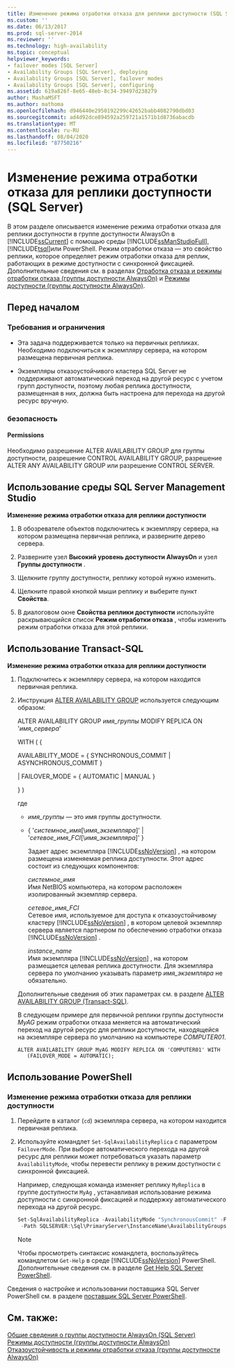 ```yaml
---
title: Изменение режима отработки отказа для реплики доступности (SQL Server) | Документы Майкрософт
ms.custom: ''
ms.date: 06/13/2017
ms.prod: sql-server-2014
ms.reviewer: ''
ms.technology: high-availability
ms.topic: conceptual
helpviewer_keywords:
- failover modes [SQL Server]
- Availability Groups [SQL Server], deploying
- Availability Groups [SQL Server], failover modes
- Availability Groups [SQL Server], configuring
ms.assetid: 619a826f-8e65-48eb-8c34-39497d238279
author: MashaMSFT
ms.author: mathoma
ms.openlocfilehash: d946440e2950192299c42652babb4082790dbd03
ms.sourcegitcommit: ad4d92dce894592a259721a1571b1d8736abacdb
ms.translationtype: MT
ms.contentlocale: ru-RU
ms.lasthandoff: 08/04/2020
ms.locfileid: "87750216"
---
```

# <a name="change-the-failover-mode-of-an-availability-replica-sql-server"></a>Изменение режима отработки отказа для реплики доступности (SQL Server)
  В этом разделе описывается изменение режима отработки отказа для реплики доступности в группе доступности AlwaysOn в [!INCLUDE[ssCurrent](../../../includes/sscurrent-md.md)] с помощью среды [!INCLUDE[ssManStudioFull](../../../includes/ssmanstudiofull-md.md)], [!INCLUDE[tsql](../../../includes/tsql-md.md)]или PowerShell. Режим отработки отказа ― это свойство реплики, которое определяет режим отработки отказа для реплик, работающих в режиме доступности с синхронной фиксацией. Дополнительные сведения см. в разделах [Отработка отказа и режимы отработки отказа (группы доступности AlwaysOn)](failover-and-failover-modes-always-on-availability-groups.md) и [Режимы доступности (группы доступности AlwaysOn)](availability-modes-always-on-availability-groups.md).  
  

  
##  <a name="before-you-begin"></a><a name="BeforeYouBegin"></a> Перед началом  
  
###  <a name="prerequisites-and-restrictions"></a><a name="Prerequisites"></a> Требования и ограничения  
  
-   Эта задача поддерживается только на первичных репликах. Необходимо подключиться к экземпляру сервера, на котором размещена первичная реплика.  
  
-   Экземпляры отказоустойчивого кластера SQL Server не поддерживают автоматический переход на другой ресурс с учетом групп доступности, поэтому любая реплика доступности, размещенная в них, должна быть настроена для перехода на другой ресурс вручную.  
  
###  <a name="security"></a><a name="Security"></a> безопасность  
  
####  <a name="permissions"></a><a name="Permissions"></a> Permissions  
 Необходимо разрешение ALTER AVAILABILITY GROUP для группы доступности, разрешение CONTROL AVAILABILITY GROUP, разрешение ALTER ANY AVAILABILITY GROUP или разрешение CONTROL SERVER.  
  
##  <a name="using-sql-server-management-studio"></a><a name="SSMSProcedure"></a> Использование среды SQL Server Management Studio  
 **Изменение режима отработки отказа для реплики доступности**  
  
1.  В обозревателе объектов подключитесь к экземпляру сервера, на котором размещена первичная реплика, и разверните дерево сервера.  
  
2.  Разверните узел **Высокий уровень доступности AlwaysOn** и узел **Группы доступности** .  
  
3.  Щелкните группу доступности, реплику которой нужно изменить.  
  
4.  Щелкните правой кнопкой мыши реплику и выберите пункт **Свойства**.  
  
5.  В диалоговом окне **Свойства реплики доступности** используйте раскрывающийся список **Режим отработки отказа** , чтобы изменить режим отработки отказа для этой реплики.  
  
##  <a name="using-transact-sql"></a><a name="TsqlProcedure"></a> Использование Transact-SQL  
 **Изменение режима отработки отказа для реплики доступности**  
  
1.  Подключитесь к экземпляру сервера, на котором находится первичная реплика.  
  
2.  Инструкция [ALTER AVAILABILITY GROUP](/sql/t-sql/statements/alter-availability-group-transact-sql) используется следующим образом:  
  
     ALTER AVAILABILITY GROUP *имя_группы* MODIFY REPLICA ON '*имя_сервера*'  
  
     WITH ( {  
  
     AVAILABILITY_MODE = { SYNCHRONOUS_COMMIT | ASYNCHRONOUS_COMMIT }  
  
     | FAILOVER_MODE = { AUTOMATIC | MANUAL }  
  
     }  )  
  
     где  
  
    -   *имя_группы* — это имя группы доступности.  
  
    -   { '*системное_имя*[\\*имя_экземпляра*]' | '*сетевое_имя_FCI*[\\*имя_экземпляра*]' }  
  
         Задает адрес экземпляра [!INCLUDE[ssNoVersion](../../../includes/ssnoversion-md.md)] , на котором размещена изменяемая реплика доступности. Этот адрес состоит из следующих компонентов:  
  
         *системное_имя*  
         Имя NetBIOS компьютера, на котором расположен изолированный экземпляр сервера.  
  
         *сетевое_имя_FCI*  
         Сетевое имя, используемое для доступа к отказоустойчивому кластеру [!INCLUDE[ssNoVersion](../../../includes/ssnoversion-md.md)] , в котором целевой экземпляр сервера является партнером по обеспечению отработки отказа [!INCLUDE[ssNoVersion](../../../includes/ssnoversion-md.md)] .  
  
         *instance_name*  
         Имя экземпляра [!INCLUDE[ssNoVersion](../../../includes/ssnoversion-md.md)] , на котором размещается целевая реплика доступности. Для экземпляра сервера по умолчанию указывать параметр *имя_экземпляра* не обязательно.  
  
     Дополнительные сведения об этих параметрах см. в разделе [ALTER AVAILABILITY GROUP (Transact-SQL)](/sql/t-sql/statements/alter-availability-group-transact-sql).  
  
     В следующем примере для первичной реплики группы доступности *MyAG* режим отработки отказа меняется на автоматический переход на другой ресурс для реплики доступности, находящейся на экземпляре сервера по умолчанию на компьютере *COMPUTER01*.  
  
    ```  
    ALTER AVAILABILITY GROUP MyAG MODIFY REPLICA ON 'COMPUTER01' WITH  
       (FAILOVER_MODE = AUTOMATIC);  
    ```  
  
##  <a name="using-powershell"></a><a name="PowerShellProcedure"></a> Использование PowerShell  

### <a name="to-change-the-failover-mode-of-an-availability-replica"></a>Изменение режима отработки отказа для реплики доступности
  
1.  Перейдите в каталог (`cd`) экземпляра сервера, на котором находится первичная реплика.  
  
2.  Используйте командлет `Set-SqlAvailabilityReplica` с параметром `FailoverMode`. При выборе автоматического перехода на другой ресурс для реплики может потребоваться указать параметр `AvailabilityMode`, чтобы перевести реплику в режим доступности с синхронной фиксацией.  
  
     Например, следующая команда изменяет реплику `MyReplica` в группе доступности `MyAg` , устанавливая использование режима доступности с синхронной фиксацией и поддержку автоматического перехода на другой ресурс.  
  
    ```powershell
    Set-SqlAvailabilityReplica -AvailabilityMode "SynchronousCommit" -FailoverMode "Automatic" `
     -Path SQLSERVER:\Sql\PrimaryServer\InstanceName\AvailabilityGroups\MyAg\Replicas\MyReplica  
    ```  
  
    > [!NOTE]  
    >  Чтобы просмотреть синтаксис командлета, воспользуйтесь командлетом `Get-Help` в среде [!INCLUDE[ssNoVersion](../../../includes/ssnoversion-md.md)] PowerShell. Дополнительные сведения см. в разделе [Get Help SQL Server PowerShell](../../../powershell/sql-server-powershell.md).  
  
Сведения о настройке и использовании поставщика SQL Server PowerShell см. в разделе [поставщик SQL Server PowerShell](../../../powershell/sql-server-powershell-provider.md).
  
## <a name="see-also"></a>См. также:  
 [Общие сведения о группы доступности AlwaysOn &#40;SQL Server&#41;](overview-of-always-on-availability-groups-sql-server.md)  
 [Режимы доступности &#40;группы доступности AlwaysOn&#41;](availability-modes-always-on-availability-groups.md)   
 [Отказоустойчивость и режимы отработки отказа &#40;группы доступности AlwaysOn&#41;](failover-and-failover-modes-always-on-availability-groups.md) 
